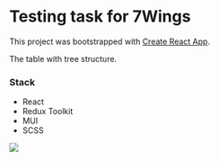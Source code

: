# Testing task for 7Wings 

This project was bootstrapped with [Create React App](https://github.com/facebook/create-react-app).

The table with tree structure. 

### Stack

- React
- Redux Toolkit
- MUI
- SCSS

<a href="https://yurakholoimov.github.io/7winds/"><img src="https://e7.pngegg.com/pngimages/526/174/png-clipart-computer-mouse-pointer-magic-mouse-scroll-wheel-scrolling-click-on-it-electronics-hand.png"></a>
